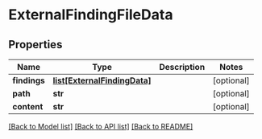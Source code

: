 # ExternalFindingFileData

## Properties
Name | Type | Description | Notes
------------ | ------------- | ------------- | -------------
**findings** | [**list[ExternalFindingData]**](ExternalFindingData.md) |  | [optional] 
**path** | **str** |  | [optional] 
**content** | **str** |  | [optional] 

[[Back to Model list]](../README.md#documentation-for-models) [[Back to API list]](../README.md#documentation-for-api-endpoints) [[Back to README]](../README.md)


